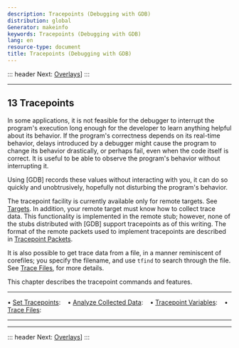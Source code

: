 ```yaml
---
description: Tracepoints (Debugging with GDB)
distribution: global
Generator: makeinfo
keywords: Tracepoints (Debugging with GDB)
lang: en
resource-type: document
title: Tracepoints (Debugging with GDB)
---
```

::: header
Next: [Overlays](Overlays.html#Overlays)]
:::

---

## 13 Tracepoints

In some applications, it is not feasible for the debugger to interrupt the program's execution long enough for the developer to learn anything helpful about its behavior. If the program's correctness depends on its real-time behavior, delays introduced by a debugger might cause the program to change its behavior drastically, or perhaps fail, even when the code itself is correct. It is useful to be able to observe the program's behavior without interrupting it.

Using [GDB] records these values without interacting with you, it can do so quickly and unobtrusively, hopefully not disturbing the program's behavior.

The tracepoint facility is currently available only for remote targets. See [Targets](Targets.html#Targets). In addition, your remote target must know how to collect trace data. This functionality is implemented in the remote stub; however, none of the stubs distributed with [GDB] support tracepoints as of this writing. The format of the remote packets used to implement tracepoints are described in [Tracepoint Packets](Tracepoint-Packets.html#Tracepoint-Packets).

It is also possible to get trace data from a file, in a manner reminiscent of corefiles; you specify the filename, and use `tfind` to search through the file. See [Trace Files](Trace-Files.html#Trace-Files), for more details.

This chapter describes the tracepoint commands and features.

---

• [Set Tracepoints](Set-Tracepoints.html#Set-Tracepoints):                          
• [Analyze Collected Data](Analyze-Collected-Data.html#Analyze-Collected-Data):     
• [Tracepoint Variables](Tracepoint-Variables.html#Tracepoint-Variables):           
• [Trace Files](Trace-Files.html#Trace-Files):                                      

---

---

::: header
Next: [Overlays](Overlays.html#Overlays)]
:::

